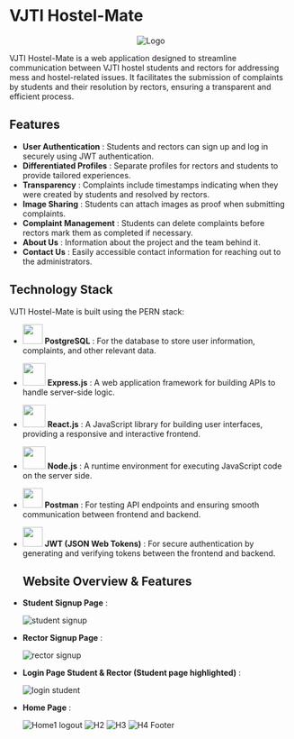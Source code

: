 # VJTI Hostel-Mate



<div align="center">
  <img src="https://github.com/adityamote2205/VJTI-Hostel-Mate/assets/108695859/707c6600-4c5a-4aa8-a2aa-b5f46d3863b9" alt="Logo">
</div>




VJTI Hostel-Mate is a web application designed to streamline communication between VJTI hostel students and rectors for addressing mess and hostel-related issues. It facilitates the submission of complaints by students and their resolution by rectors, ensuring a transparent and efficient process.

## Features

- **User Authentication** : Students and rectors can sign up and log in securely using JWT authentication.
- **Differentiated Profiles** : Separate profiles for rectors and students to provide tailored experiences.
- **Transparency** : Complaints include timestamps indicating when they were created by students and resolved by rectors.
- **Image Sharing** : Students can attach images as proof when submitting complaints.
- **Complaint Management** : Students can delete complaints before rectors mark them as completed if necessary.
- **About Us** : Information about the project and the team behind it.
- **Contact Us** : Easily accessible contact information for reaching out to the administrators.

## Technology Stack

VJTI Hostel-Mate is built using the PERN stack:
- <img src="https://upload.wikimedia.org/wikipedia/commons/thumb/2/29/Postgresql_elephant.svg/640px-Postgresql_elephant.svg.png" width="35">  **PostgreSQL** : For the database to store user information, complaints, and other relevant data.

- <img src="https://www.vectorlogo.zone/logos/expressjs/expressjs-ar21.png" width="40">  **Express.js** : A web application framework for building APIs to handle server-side logic.
- <img src="https://upload.wikimedia.org/wikipedia/commons/thumb/a/a7/React-icon.svg/2300px-React-icon.svg.png" width="40">  **React.js** : A JavaScript library for building user interfaces, providing a responsive and interactive frontend.
- <img src="https://upload.wikimedia.org/wikipedia/commons/thumb/d/d9/Node.js_logo.svg/2560px-Node.js_logo.svg.png" width="40">  **Node.js** : A runtime environment for executing JavaScript code on the server side.
- <img src="https://uxwing.com/wp-content/themes/uxwing/download/brands-and-social-media/postman-icon.png" width="35">  **Postman** : For testing API endpoints and ensuring smooth communication between frontend and backend.
- <img src="https://seeklogo.com/images/J/json-web-tokens-jwt-io-logo-C003DEC47A-seeklogo.com.png" width="35">  **JWT (JSON Web Tokens)** : For secure authentication by generating and verifying tokens between the frontend and backend.

  ## Website Overview & Features
- **Student Signup Page** :
    
  ![student signup](https://github.com/adityamote2205/VJTI-Hostel-Mate/assets/108695859/c1750779-649a-4844-bc47-5b5321b3fe4c)

- **Rector Signup Page** :

  ![rector signup](https://github.com/adityamote2205/VJTI-Hostel-Mate/assets/108695859/2758fa38-b560-49ab-823d-20bf17efe435)

- **Login Page Student & Rector (Student page highlighted)** :

  ![login student](https://github.com/adityamote2205/VJTI-Hostel-Mate/assets/108695859/661ee6a3-4f03-469d-bdc8-95942e203dbf)

- **Home Page** :

  ![Home1 logout](https://github.com/adityamote2205/VJTI-Hostel-Mate/assets/108695859/efed66bc-0fde-4e94-8037-41eaed8f6650)
  ![H2](https://github.com/adityamote2205/VJTI-Hostel-Mate/assets/108695859/e9d105a1-4beb-47a6-ac75-935d3f523800)
  ![H3](https://github.com/adityamote2205/VJTI-Hostel-Mate/assets/108695859/f64aee20-8f7b-4e35-aaec-380f35f0768d)
  ![H4 Footer](https://github.com/adityamote2205/VJTI-Hostel-Mate/assets/108695859/1609c446-fa00-43a7-a0aa-2f7708527aa4)







